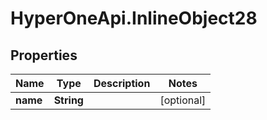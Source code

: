 # HyperOneApi.InlineObject28

## Properties
Name | Type | Description | Notes
------------ | ------------- | ------------- | -------------
**name** | **String** |  | [optional] 


